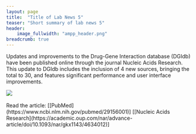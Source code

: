 ```yaml
---
layout: page
title:  "Title of Lab News 5"
teaser: "Short summary of lab news 5"
header:
    image_fullwidth: "ampp_header.png"
breadcrumb: true
---
```


Updates and improvements to the Drug-Gene Interaction database (DGIdb) have been published online through the journal Nucleic Acids Research. This update to DGIdb includes the inclusion of 4 new sources, bringing the total to 30, and features significant performance and user interface improvements.

<div class="row">
    <div class="small-12 columns">
        <img src="/assets/img/news/DGIdb_3.0.png">
    </div>
</div>
<br>
Read the article: [[PubMed](https://www.ncbi.nlm.nih.gov/pubmed/29156001)] [[Nucleic Acids Research](https://academic.oup.com/nar/advance-article/doi/10.1093/nar/gkx1143/4634012)]
